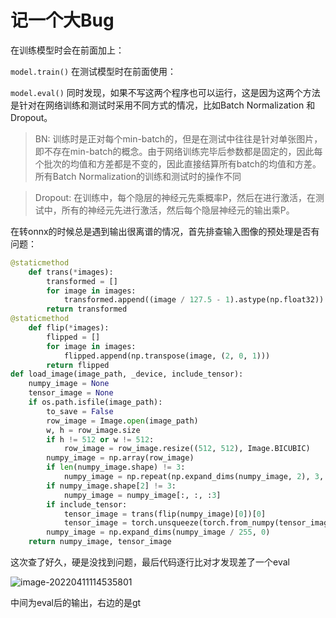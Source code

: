 # 记一个大Bug

在训练模型时会在前面加上：

`model.train()`
在测试模型时在前面使用：

`model.eval()`
同时发现，如果不写这两个程序也可以运行，这是因为这两个方法是针对在网络训练和测试时采用不同方式的情况，比如Batch Normalization 和 Dropout。

> BN: 训练时是正对每个min-batch的，但是在测试中往往是针对单张图片，即不存在min-batch的概念。由于网络训练完毕后参数都是固定的，因此每个批次的均值和方差都是不变的，因此直接结算所有batch的均值和方差。所有Batch Normalization的训练和测试时的操作不同

> Dropout: 在训练中，每个隐层的神经元先乘概率P，然后在进行激活，在测试中，所有的神经元先进行激活，然后每个隐层神经元的输出乘P。

在转onnx的时候总是遇到输出很离谱的情况，首先排查输入图像的预处理是否有问题：

```python
@staticmethod
    def trans(*images):
        transformed = []
        for image in images:
            transformed.append((image / 127.5 - 1).astype(np.float32))
        return transformed
@staticmethod
    def flip(*images):
        flipped = []
        for image in images:
            flipped.append(np.transpose(image, (2, 0, 1)))
        return flipped
def load_image(image_path, _device, include_tensor):
    numpy_image = None
    tensor_image = None
    if os.path.isfile(image_path):
        to_save = False
        row_image = Image.open(image_path)
        w, h = row_image.size
        if h != 512 or w != 512:
            row_image = row_image.resize((512, 512), Image.BICUBIC)
        numpy_image = np.array(row_image)
        if len(numpy_image.shape) != 3:
            numpy_image = np.repeat(np.expand_dims(numpy_image, 2), 3, axis=2)
        if numpy_image.shape[2] != 3:
            numpy_image = numpy_image[:, :, :3]
        if include_tensor:
            tensor_image = trans(flip(numpy_image)[0])[0]
            tensor_image = torch.unsqueeze(torch.from_numpy(tensor_image), 0).to(_device)
        numpy_image = np.expand_dims(numpy_image / 255, 0)
    return numpy_image, tensor_image
```

这次查了好久，硬是没找到问题，最后代码逐行比对才发现差了一个eval

![image-20220411114535801](C:%5CUsers%5CBreeze%5CAppData%5CRoaming%5CTypora%5Ctypora-user-images%5Cimage-20220411114535801.png)

中间为eval后的输出，右边的是gt